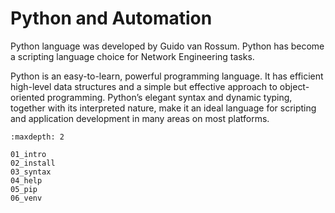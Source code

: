 # Python and Automation

Python language was developed by Guido van Rossum. Python has become a scripting language choice for Network Engineering tasks.

Python is an easy-to-learn, powerful programming language. It has efficient high-level data structures and a simple but effective approach to object-oriented programming. Python’s elegant syntax and dynamic typing, together with its interpreted nature, make it an ideal language for scripting and application development in many areas on most platforms.

```{toctree}
:maxdepth: 2

01_intro
02_install
03_syntax
04_help
05_pip
06_venv
```
